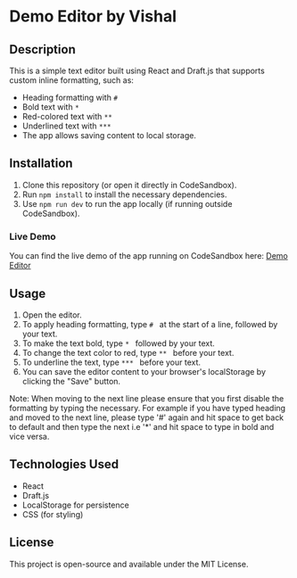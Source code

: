 # Demo Editor by Vishal

## Description

This is a simple text editor built using React and Draft.js that supports custom inline formatting, such as:

- Heading formatting with `# `
- Bold text with `* `
- Red-colored text with `** `
- Underlined text with `*** `
- The app allows saving content to local storage.

## Installation

1. Clone this repository (or open it directly in CodeSandbox).
2. Run `npm install` to install the necessary dependencies.
3. Use `npm run dev` to run the app locally (if running outside CodeSandbox).

### Live Demo

You can find the live demo of the app running on CodeSandbox here: [Demo Editor](https://codesandbox.io/p/github/Vishu663/vishal-draftjs-editor/main?import=true)

## Usage

1. Open the editor.
2. To apply heading formatting, type `# ` at the start of a line, followed by your text.
3. To make the text bold, type `* ` followed by your text.
4. To change the text color to red, type `** ` before your text.
5. To underline the text, type `*** ` before your text.
6. You can save the editor content to your browser's localStorage by clicking the "Save" button.

Note: When moving to the next line please ensure that you first disable the formatting by typing the necessary. For example if you have typed heading and moved to the next line, please type '#' again and hit space to get back to default and then type the next i.e '\*' and hit space to type in bold and vice versa.

## Technologies Used

- React
- Draft.js
- LocalStorage for persistence
- CSS (for styling)

## License

This project is open-source and available under the MIT License.
